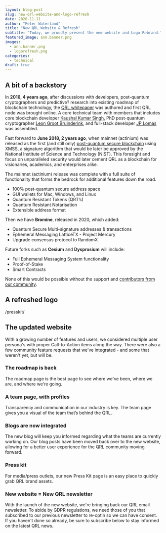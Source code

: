 ```yaml
---
layout: blog-post
slug: new-qrl-website-and-logo-refresh
date: 2020-11-11
author: "Peter Waterland"
title: "New QRL Website & Refresh"
subtitle: "Today, we proudly present the new website and Logo Rebrand."
featured_image: ann.banner.png
images:
  - ann.banner.png
  - logorefresh.png
categories:
  - technical
draft: true
---
```



## A bit of a backstory

In **2016, 4 years ago**, after discussions with developers, post-quantum cryptographers and predictive? research into existing roadmap of blockchain technology, the [QRL whitepaper](https://github.com/theQRL/Whitepaper/blob/master/QRL_whitepaper.pdf) was authored and first QRL node was brought online. A core technical team with members that includes core blockchain developer [Kaushal Kumar Singh](/team/kaushal), PhD post-quantum cryptographer [Leon Groot Bruinderink](/team/leon/), and full-stack developer [JP Lomas](/team/jp) was assembled.

Fast forward to **June 2018, 2 years ago**, when mainnet (actinium) was released as the first (and still only) [post-quantum secure blockchain](https://qrl.foundation/assets/QRLF-PR-20180626.pdf) using XMSS, a signature algorithm that would be later be approved by the National Institute of Science and Technology (NIST). This foresight and focus on unparalleled security would later cement QRL as a blockchain for visionaries, academics, and enterprises alike.

The mainnet (actinium) release was complete with a full suite of functionality that forms the bedrock for additional features down the road.

- 100% post-quantum secure address space
- GUI wallets for Mac, Windows, and Linux
- Quantum Resistant Tokens (QRT’s)
- Quantum Resistant Notarisation
- Extensible address format

Then we have **Bromine**, released in 2020, which added:

- Quantum Secure Multi-signature addresses & transactions
- Ephemeral Messaging LatticeTX - Project Mercury
- Upgrade consensus protocol to RandomX

Future forks such as **Cesium** and **Dysprosium** will include:

- Full Ephemeral Messaging System functionality
- Proof-of-Stake
- Smart Contracts

None of this would be possible without the support and [contributors from our community](/#contributors). 

## A refreshed logo

/presskit/

## The updated website

With a growing number of features and users, we considered multiple user persona's with proper Call-to-Action items along the way. There were also a few community feature requests that we've integrated - and some that weren't yet, but will be.

### The roadmap is back

The roadmap page is the best page to see where we've been, where we are, and where we're going.

### A team page, with profiles

Transparency and communication in our industry is key. The team page gives you a visual of the team that’s behind the QRL.

### Blogs are now integrated

The new blog will keep you informed regarding what the teams are currently working on. Our blog posts have been moved back over to the new website, allowing for a better user experience for the QRL community moving forward.

### Press kit

For media/press outlets, our new Press Kit page is an easy place to quickly grab QRL brand assets.

### New website = New QRL newsletter

With the launch of the new website, we're bringing back our QRL email newsletter. To abide by GDPR regulations, we need those of you that subscribed to our previous newsletter to re-optin so we can have consent. If you haven't done so already, be sure to subscribe below to stay informed on the latest QRL news.

